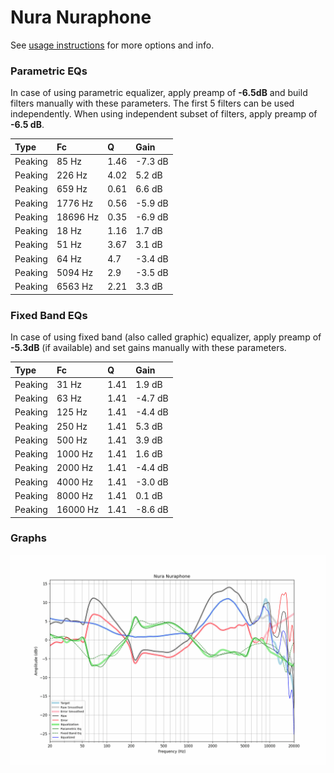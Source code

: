 # Nura Nuraphone
See [usage instructions](https://github.com/jaakkopasanen/AutoEq#usage) for more options and info.

### Parametric EQs
In case of using parametric equalizer, apply preamp of **-6.5dB** and build filters manually
with these parameters. The first 5 filters can be used independently.
When using independent subset of filters, apply preamp of **-6.5 dB**.

| Type    | Fc       |    Q | Gain    |
|:--------|:---------|:-----|:--------|
| Peaking | 85 Hz    | 1.46 | -7.3 dB |
| Peaking | 226 Hz   | 4.02 | 5.2 dB  |
| Peaking | 659 Hz   | 0.61 | 6.6 dB  |
| Peaking | 1776 Hz  | 0.56 | -5.9 dB |
| Peaking | 18696 Hz | 0.35 | -6.9 dB |
| Peaking | 18 Hz    | 1.16 | 1.7 dB  |
| Peaking | 51 Hz    | 3.67 | 3.1 dB  |
| Peaking | 64 Hz    | 4.7  | -3.4 dB |
| Peaking | 5094 Hz  | 2.9  | -3.5 dB |
| Peaking | 6563 Hz  | 2.21 | 3.3 dB  |

### Fixed Band EQs
In case of using fixed band (also called graphic) equalizer, apply preamp of **-5.3dB**
(if available) and set gains manually with these parameters.

| Type    | Fc       |    Q | Gain    |
|:--------|:---------|:-----|:--------|
| Peaking | 31 Hz    | 1.41 | 1.9 dB  |
| Peaking | 63 Hz    | 1.41 | -4.7 dB |
| Peaking | 125 Hz   | 1.41 | -4.4 dB |
| Peaking | 250 Hz   | 1.41 | 5.3 dB  |
| Peaking | 500 Hz   | 1.41 | 3.9 dB  |
| Peaking | 1000 Hz  | 1.41 | 1.6 dB  |
| Peaking | 2000 Hz  | 1.41 | -4.4 dB |
| Peaking | 4000 Hz  | 1.41 | -3.0 dB |
| Peaking | 8000 Hz  | 1.41 | 0.1 dB  |
| Peaking | 16000 Hz | 1.41 | -8.6 dB |

### Graphs
![](./Nura%20Nuraphone.png)